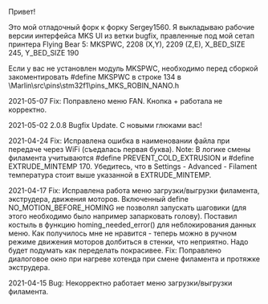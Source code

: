 Привет! 

Это мой отладочный форк к форку Sergey1560. Я выкладываю рабочие версии интерфейса MKS UI из ветки bugfix, правленные под мой сетап принтера Flying Bear 5:
MKSPWC, 2208 (X,Y), 2209 (Z,E), X_BED_SIZE 245, Y_BED_SIZE 190

Если у вас не установлен модуль MKSPWC, необходимо перед сборкой закоментировать #define MKSPWC в строке 134 в \Marlin\src\pins\stm32f1\pins_MKS_ROBIN_NANO.h

2021-05-07
Fix: Поправлено меню FAN. Кнопка + работала не корректно.

2021-05-02 
2.0.8 Bugfix Update. С новыми глюками вас!

2021-04-24 
Fix: Исправлена ошибка в наименовании файла при передаче через WiFi (съедалась первая буква).
Note: В логике смены филамента учитываются #define PREVENT_COLD_EXTRUSION и #define EXTRUDE_MINTEMP 170. Убедитесь, что в Settings - Advanced - Filament температура стоит выше указанной в EXTRUDE_MINTEMP.

2021-04-17
Fix: Исправлена работа меню загрузки/выгрузки филамента, экструдера, движения моторов. Включенный define NO_MOTION_BEFORE_HOMING не позволял запускать шаговики (для этого необходимо было например запарковать голову). Поставил костыль в функцию homing_needed_error() для неблокирования данных меню. Как получилось мне не нравится - теперь можно в ручном режиме движения моторов долбиться в стенки, что неприятно. Надо будет подумать как переделать покрасивее.
Fix: Поправлено диалоговое окно при нагреве хотенда при смене филамента и протяжке экструдера.

2021-04-15
Bug: Некорректно работает меню загрузки/выгрузки филамента.
